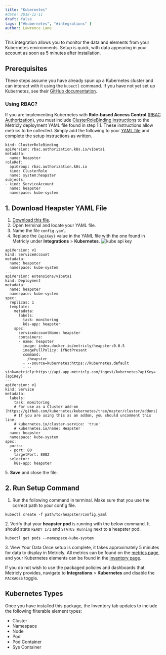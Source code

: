 ```yaml
---
title: "Kubernetes"
#date: 2018-12-11
draft: false
tags: ["#kubernetes", "#integrations" ]
author: Lawrence Lane
---
```

This integration allows you to monitor the data and elements from your Kubernetes environments. Setup is quick, with data appearing in your account as soon as 5 minutes after installation.

## Prerequisites
These steps assume you have already spun up a Kubernetes cluster and can interact with it using the `kubectl` command. If you have not yet set up Kubernetes, see their [GitHub documentation](https://github.com/kubernetes/kubernetes).

### Using RBAC?

If you are implementing Kubernetes with **Role-based Access Control** ([RBAC Authorization](https://kubernetes.io/docs/reference/access-authn-authz/rbac/)), you must include [ClusterRoleBinding instructions](https://raw.githubusercontent.com/metricly/heapster/master/deploy/kube-config/rbac/heapster-rbac.yaml) to the Metricly deployment YAML file found in step 1.1. These instructions allow metrics to be collected. Simply add the following to your [YAML file](https://raw.githubusercontent.com/metricly/heapster/master/deploy/kube-config/metricly/heapster.yaml) and complete the setup instructions as written.

```
kind: ClusterRoleBinding
apiVersion: rbac.authorization.k8s.io/v1beta1
metadata:
  name: heapster
roleRef:
  apiGroup: rbac.authorization.k8s.io
  kind: ClusterRole
  name: system:heapster
subjects:
- kind: ServiceAccount
  name: heapster
  namespace: kube-system
```

## 1. Download Heapster YAML File
1. [Download this file](https://raw.githubusercontent.com/metricly/heapster/master/deploy/kube-config/metricly/heapster.yaml).
2. Open terminal and locate your YAML file.
3. Name the file `config.yaml`.
4. Replace the `{apiKey}` value in the YAML file with the one found in Metricly under **Integrations** > **Kubernetes**.
![kube api key](/images/_index/kube-api-key.png)

```
apiVersion: v1
kind: ServiceAccount
metadata:
  name: heapster
  namespace: kube-system
---
apiVersion: extensions/v1beta1
kind: Deployment
metadata:
  name: heapster
  namespace: kube-system
spec:
  replicas: 1
  template:
    metadata:
      labels:
        task: monitoring
        k8s-app: heapster
    spec:
      serviceAccountName: heapster
      containers:
      - name: heapster
        image: index.docker.io/metricly/heapster:0.0.5
        imagePullPolicy: IfNotPresent
        command:
        - /heapster
        - --source=kubernetes:https://kubernetes.default
        - --sink=metricly:https://api.app.metricly.com/ingest/kubernetes?apiKey={apiKey}
---
apiVersion: v1
kind: Service
metadata:
  labels:
    task: monitoring
    # For use as a Cluster add-on (https://github.com/kubernetes/kubernetes/tree/master/cluster/addons)
    # If you are using this as an addon, you should uncomment this line.
    # kubernetes.io/cluster-service: 'true'
    # kubernetes.io/name: Heapster
  name: heapster
  namespace: kube-system
spec:
  ports:
  - port: 80
    targetPort: 8082
  selector:
    k8s-app: heapster
```
5\. **Save** and close the file.

## 2. Run Setup Command
1. Run the following command in terminal. Make sure that you use the correct path to your config file.

```
kubectl create -f path/to/heapster/config.yaml
```
2\. Verify that your **heapster pod** is running with the below command. It should state `READY 1/1` and `STATUS Running` next to a heapster pod.

```
kubectl get pods --namespace-kube-system
```

3\. View Your Data
Once setup is complete, it takes approximately 5 minutes for data to display in Metricly. All metrics can be found on the [metrics page][1], and your Kubernetes elements can be found in the [inventory page][2].

If you do not wish to use the packaged policies and dashboards that Metricly provides, navigate to **Integrations** > **Kubernetes** and disable the `PACKAGES` toggle.

[1]: /data-visualizaiton/metrics
[2]: /data-visualization/inventory

## Kubernetes Types

Once you have installed this package, the Inventory tab updates to include the following filterable element types:

- Cluster
- Namespace
- Node
- Pod
- Pod Container
- Sys Container
